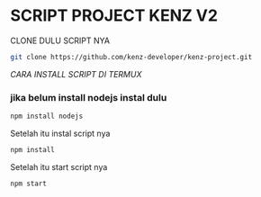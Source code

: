 # **SCRIPT PROJECT KENZ V2**

CLONE DULU SCRIPT NYA
```sh
git clone https://github.com/kenz-developer/kenz-project.git
```


_CARA INSTALL SCRIPT DI TERMUX_

### jika belum install nodejs instal dulu
```sh
npm install nodejs
```
Setelah itu instal script nya
```sh
npm install
```
Setelah itu start script nya
```sh
npm start
```
